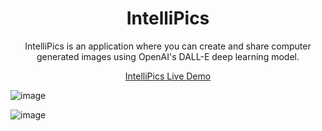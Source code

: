<h1 align="center">IntelliPics</h1>

<p align="center">IntelliPics is an application where you can create and share computer generated images using OpenAI's DALL-E deep learning model.</p>

<p align="center"><a  href="https://intellipics-frontend.onrender.com">IntelliPics Live Demo</a></p>

![image](https://user-images.githubusercontent.com/97556168/228351569-2cd9447f-a4d5-484f-b7c5-f642f58b0863.png)

![image](https://user-images.githubusercontent.com/97556168/228351746-04657300-a6ac-4302-b4d4-1e27cecf0d28.png)
